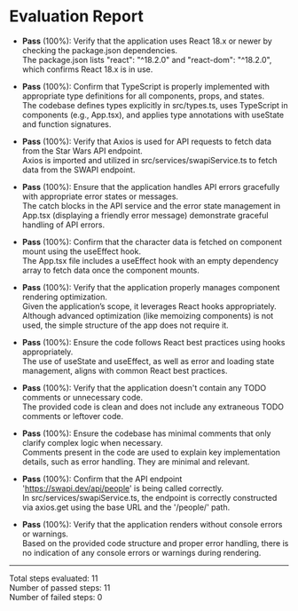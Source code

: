 # Evaluation Report

- **Pass** (100%): Verify that the application uses React 18.x or newer by checking the package.json dependencies.  
  The package.json lists "react": "^18.2.0" and "react-dom": "^18.2.0", which confirms React 18.x is in use.

- **Pass** (100%): Confirm that TypeScript is properly implemented with appropriate type definitions for all components, props, and states.  
  The codebase defines types explicitly in src/types.ts, uses TypeScript in components (e.g., App.tsx), and applies type annotations with useState and function signatures.

- **Pass** (100%): Verify that Axios is used for API requests to fetch data from the Star Wars API endpoint.  
  Axios is imported and utilized in src/services/swapiService.ts to fetch data from the SWAPI endpoint.

- **Pass** (100%): Ensure that the application handles API errors gracefully with appropriate error states or messages.  
  The catch blocks in the API service and the error state management in App.tsx (displaying a friendly error message) demonstrate graceful handling of API errors.

- **Pass** (100%): Confirm that the character data is fetched on component mount using the useEffect hook.  
  The App.tsx file includes a useEffect hook with an empty dependency array to fetch data once the component mounts.

- **Pass** (100%): Verify that the application properly manages component rendering optimization.  
  Given the application’s scope, it leverages React hooks appropriately. Although advanced optimization (like memoizing components) is not used, the simple structure of the app does not require it.

- **Pass** (100%): Ensure the code follows React best practices using hooks appropriately.  
  The use of useState and useEffect, as well as error and loading state management, aligns with common React best practices.

- **Pass** (100%): Verify that the application doesn't contain any TODO comments or unnecessary code.  
  The provided code is clean and does not include any extraneous TODO comments or leftover code.

- **Pass** (100%): Ensure the codebase has minimal comments that only clarify complex logic when necessary.  
  Comments present in the code are used to explain key implementation details, such as error handling. They are minimal and relevant.

- **Pass** (100%): Confirm that the API endpoint 'https://swapi.dev/api/people' is being called correctly.  
  In src/services/swapiService.ts, the endpoint is correctly constructed via axios.get using the base URL and the '/people/' path.

- **Pass** (100%): Verify that the application renders without console errors or warnings.  
  Based on the provided code structure and proper error handling, there is no indication of any console errors or warnings during rendering.

---

Total steps evaluated: 11  
Number of passed steps: 11  
Number of failed steps: 0